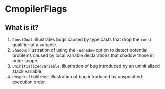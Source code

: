 # CmopilerFlags

## What is it?
1. `ConstQual`: illustrates bugs caused by type casts that drop the `const`
    qualifier of a variable.
1. `Shadow`: illustration of using the `-Wshadow` option to detect
    potential problems caused by local variable declarations that shadow
    those in outer scope.
1. `UninitializedVariable`: illustration of bug introduced by an
    uninitialized stack variable.
1. `UnspecifiedOrder`: illustration of bug introduced by unspecified
    execution order.
